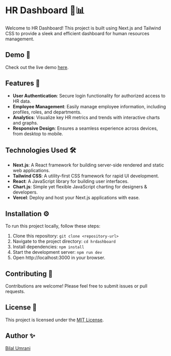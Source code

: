 # HR Dashboard 💼📊

Welcome to HR Dashboard! This project is built using Next.js and Tailwind CSS to provide a sleek and efficient dashboard for human resources management.

## Demo 🚀

Check out the live demo [here](https://hrdashboard-zeta.vercel.app/).

## Features 🌟

- **User Authentication**: Secure login functionality for authorized access to HR data.
- **Employee Management**: Easily manage employee information, including profiles, roles, and departments.
- **Analytics**: Visualize key HR metrics and trends with interactive charts and graphs.
- **Responsive Design**: Ensures a seamless experience across devices, from desktop to mobile.

## Technologies Used 🛠️

- **Next.js**: A React framework for building server-side rendered and static web applications.
- **Tailwind CSS**: A utility-first CSS framework for rapid UI development.
- **React**: A JavaScript library for building user interfaces.
- **Chart.js**: Simple yet flexible JavaScript charting for designers & developers.
- **Vercel**: Deploy and host your Next.js applications with ease.

## Installation ⚙️

To run this project locally, follow these steps:

1. Clone this repository: `git clone <repository-url>`
2. Navigate to the project directory: `cd hrdashboard`
3. Install dependencies: `npm install`
4. Start the development server: `npm run dev`
5. Open http://localhost:3000 in your browser.

## Contributing 🤝

Contributions are welcome! Please feel free to submit issues or pull requests.

## License 📝

This project is licensed under the [MIT License](LICENSE).

## Author ✨

[Bilal Umrani](https://github.com/bilalkumrani)

